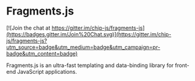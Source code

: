 # Fragments.js

[![Join the chat at https://gitter.im/chip-js/fragments-js](https://badges.gitter.im/Join%20Chat.svg)](https://gitter.im/chip-js/fragments-js?utm_source=badge&utm_medium=badge&utm_campaign=pr-badge&utm_content=badge)

Fragments.js is an ultra-fast templating and data-binding library for front-end JavaScript applications.
